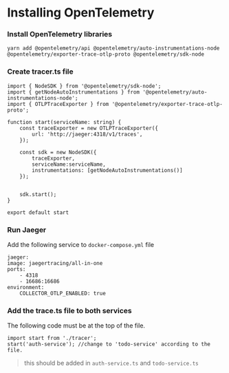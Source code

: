 # Installing OpenTelemetry

### Install OpenTelemetry libraries

```
yarn add @opentelemetry/api @opentelemetry/auto-instrumentations-node @opentelemetry/exporter-trace-otlp-proto @opentelemetry/sdk-node
```

### Create tracer.ts file

```
import { NodeSDK } from '@opentelemetry/sdk-node';
import { getNodeAutoInstrumentations } from '@opentelemetry/auto-instrumentations-node';
import { OTLPTraceExporter } from '@opentelemetry/exporter-trace-otlp-proto';

function start(serviceName: string) {
    const traceExporter = new OTLPTraceExporter({
        url: 'http://jaeger:4318/v1/traces',
    });

    const sdk = new NodeSDK({
        traceExporter,
        serviceName:serviceName,
        instrumentations: [getNodeAutoInstrumentations()]
    });


    sdk.start();
}

export default start
```

### Run Jaeger

Add the following service to `docker-compose.yml` file

```
jaeger:
image: jaegertracing/all-in-one
ports:
    - 4318
    - 16686:16686
environment:
    COLLECTOR_OTLP_ENABLED: true
```

### Add the trace.ts file to both services

The following code must be at the top of the file.

```
import start from './tracer';
start('auth-service'); //change to 'todo-service' according to the file.
```

> this should be added in `auth-service.ts` and `todo-service.ts`
